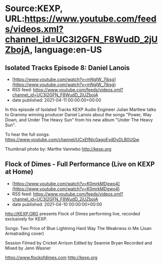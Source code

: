 # Source:KEXP, URL:https://www.youtube.com/feeds/videos.xml?channel_id=UC3I2GFN_F8WudD_2jUZbojA, language:en-US

## Isolated Tracks Episode 8: Daniel Lanois
 - [https://www.youtube.com/watch?v=mNglW_7ibsg](https://www.youtube.com/watch?v=mNglW_7ibsg)
 - RSS feed: https://www.youtube.com/feeds/videos.xml?channel_id=UC3I2GFN_F8WudD_2jUZbojA
 - date published: 2021-04-11 00:00:00+00:00

In this episode of Isolated Tracks KEXP Audio Engineer Julian Martlew talks to Grammy winning producer Daniel Lanois about the songs "Power, Way Down, and Under The Heavy Sun" from his new album "Under The Heavy Sun".

To hear the full songs: https://www.youtube.com/channel/UCxEfNic0agoEydDyDLB0UQw

Thumbnail photo by: Marthe Vannebo
http://kexp.org

## Flock of Dimes - Full Performance (Live on KEXP at Home)
 - [https://www.youtube.com/watch?v=K0mrkMDgwo4](https://www.youtube.com/watch?v=K0mrkMDgwo4)
 - RSS feed: https://www.youtube.com/feeds/videos.xml?channel_id=UC3I2GFN_F8WudD_2jUZbojA
 - date published: 2021-04-10 00:00:00+00:00

http://KEXP.ORG presents Flock of Dimes performing live, recorded exclusively for KEXP.

Songs:
Two
Price of Blue
Lightning
Hard Way
The Weakness in Me (Joan Armatrading cover)

Session Filmed by Cricket Arrison
Edited by Seannie Bryan
Recorded and Mixed by Jenn Wasner

https://www.flockofdimes.com
http://kexp.org

